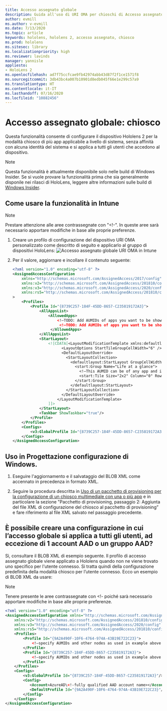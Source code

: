 ```yaml
---
title: Accesso assegnato globale
description: Guida all'uso di URI OMA per chioschi di Accesso assegnato globale
author: evmill
ms.author: v-evmill
ms.date: 7/13/2020
ms.topic: article
keywords: hololens, hololens 2, accesso assegnato, chiosco
ms.prod: hololens
ms.sitesec: library
ms.localizationpriority: high
ms.reviewer: lavinds
manager: yannisle
appliesto:
- HoloLens 2
ms.openlocfilehash: ad7f75ccfcae9fb42974abb43d87f2f1ce1571f8
ms.sourcegitcommit: 3db43bc4a007b10901d8edb045f66e1e299c57a9
ms.translationtype: HT
ms.contentlocale: it-IT
ms.lasthandoff: 07/16/2020
ms.locfileid: "10882456"
---
```

# Accesso assegnato globale: chiosco

Questa funzionalità consente di configurare il dispositivo Hololens 2 per la modalità chiosco di più app applicabile a livello di sistema, senza affinità con alcuna identità del sistema e si applica a tutti gli utenti che accedono al dispositivo. 

> [!NOTE]
> Questa funzionalità è attualmente disponibile solo nelle build di Windows Insider. Se si vuole provare la funzionalità prima che sia generalmente disponile nei rilasci di HoloLens, leggere altre informazioni sulle build di [Windows Insider](hololens-insider.md).
 
## Come usare la funzionalità in Intune 

> [!NOTE]
> Prestare attenzione alle aree contrassegnate con "<!-". In queste aree sarà necessario apportare modifiche in base alle proprie preferenze. 

1.  Creare un profilo di configurazione del dispositivo URI OMA personalizzato come descritto di seguito e applicarlo al gruppo di dispositivi HoloLens: ![Accesso assegnato globale URI OMA in Intune](images/global-assigned-access-omauri.png)

2.  Per il valore, aggiornare e incollare il contenuto seguente: 

    ```xml
    <?xml version="1.0" encoding="utf-8" ?> 
    <AssignedAccessConfiguration 
        xmlns="http://schemas.microsoft.com/AssignedAccess/2017/config" 
        xmlns:v2="http://schemas.microsoft.com/AssignedAccess/201810/config" 
        xmlns:v3="http://schemas.microsoft.com/AssignedAccess/2020/config" 
        xmlns:rs5="http://schemas.microsoft.com/AssignedAccess/201810/config" 
    > 
        <Profiles> 
            <Profile Id="{8739C257-184F-45DD-8657-C235819172A3}"> 
                <AllAppsList> 
                    <AllowedApps>                     
                        <!—TODO: Add AUMIDs of apps you want to be shown here, e.g. <App AppUserModelId="Microsoft.MicrosoftEdge_8wekyb3d8bbwe!MicrosoftEdge" rs5:AutoLaunch=”true” /> --> 
                         <!—TODO: Add AUMIDs of apps you want to be shown here, e.g. <App AppUserModelId="Microsoft.settingn_8wekyb3d8bbwe!MicrosoftEdge" /> --> 
                     </AllowedApps> 
                </AllAppsList> 
                <StartLayout> 
                    <![CDATA[<LayoutModificationTemplate xmlns:defaultlayout="http://schemas.microsoft.com/Start/2014/FullDefaultLayout" xmlns:start="http://schemas.microsoft.com/Start/2014/StartLayout" Version="1" xmlns="http://schemas.microsoft.com/Start/2014/LayoutModification"> 
                          <LayoutOptions StartTileGroupCellWidth="6" /> 
                          <DefaultLayoutOverride> 
                            <StartLayoutCollection> 
                              <defaultlayout:StartLayout GroupCellWidth="6"> 
                                <start:Group Name="Life at a glance"> 
                                  <!—This AUMID can be of any app and is not used on Hololens but is required for parity, so you can leave it as is. --> 
                                  <start:Tile Size="2x2" Column="0" Row="0" AppUserModelID="Microsoft.MicrosoftEdge_8wekyb3d8bbwe!MicrosoftEdge" />                               
                                </start:Group> 
                              </defaultlayout:StartLayout> 
                            </StartLayoutCollection> 
                          </DefaultLayoutOverride> 
                        </LayoutModificationTemplate> 
                    ]]> 
                </StartLayout> 
                <Taskbar ShowTaskbar="true"/> 
            </Profile> 
        </Profiles> 
        <Configs> 
            <v3:GlobalProfile Id="{8739C257-184F-45DD-8657-C235819172A3}"/> 
        </Configs> 
    </AssignedAccessConfiguration> 
    ```

## Uso in Progettazione configurazione di Windows. 
 
1.  Eseguire l'aggiornamento e il salvataggio del BLOB XML come accennato in precedenza in formato XML. 

2.  Seguire la procedura descritta in [Uso di un pacchetto di provisioning per la configurazione di un chiosco multimediale con una o più app](https://docs.microsoft.com/hololens/hololens-kiosk#use-a-provisioning-package-to-set-up-a-single-app-or-multi-app-kiosk) e in particolare la sezione "Pacchetto di provisioning, passaggio 2: Aggiunta del file XML di configurazione del chiosco al pacchetto di provisioning” e fare riferimento al file XML salvato nel passaggio precedente. 

## È possibile creare una configurazione in cui l’accesso globale si applica a tutti gli utenti, ad eccezione di 1 account AAD o un gruppo AAD? 

Sì, consultare il BLOB XML di esempio seguente. Il profilo di accesso assegnato globale viene applicato a Hololens quando non ne viene trovato uno specifico per l'utente connesso. Si tratta quindi della configurazione predefinita della modalità chiosco per l’utente connesso. Ecco un esempio di BLOB XML da usare: 

> [!NOTE]
> Tenere presente le aree contrassegnate con <!- poiché sarà necessario apportare modifiche in base alle proprie preferenze. 

```xml
<?xml version="1.0" encoding="utf-8" ?> 
<AssignedAccessConfiguration xmlns="http://schemas.microsoft.com/AssignedAccess/2017/config" 
    xmlns:v2="http://schemas.microsoft.com/AssignedAccess/201810/config" 
    xmlns:v3="http://schemas.microsoft.com/AssignedAccess/2020/config" 
    xmlns:rs5="http://schemas.microsoft.com/AssignedAccess/201810/config"> 
    <Profiles> 
        <Profile Id="{9A2A490F-10F6-4764-974A-43B19E722C23}"> 
            <!—specify AUMIDs and other nodes as used in example above --> 
        </Profile> 
        <Profile Id="{8739C257-184F-45DD-8657-C235819172A3}"> 
            <!—specify AUMIDs and other nodes as used in example above --> 
        </Profile> 
    </Profiles> 
    <Configs> 
        <v3:GlobalProfile Id="{8739C257-184F-45DD-8657-C235819172A3}"/> 
        <Config> 
           <Account>AzureAD\<!-fully qualified AAD account name></Account> 
           <DefaultProfile Id="{9A2A490F-10F6-4764-974A-43B19E722C23}"/> 
        </Config> 
    </Configs> 
</AssignedAccessConfiguration> 
```
